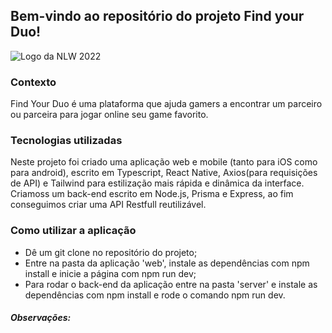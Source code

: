 ## **Bem-vindo ao repositório do projeto Find your Duo!**

![Logo da NLW 2022](nwl.png)

### Contexto
Find Your Duo é uma plataforma que ajuda gamers a encontrar um parceiro ou parceira para jogar online seu game favorito.

### Tecnologias utilizadas
Neste projeto foi criado uma aplicação web e mobile (tanto para iOS como para android), escrito em Typescript, React Native, Axios(para requisições de API) e Tailwind para estilização mais rápida e dinâmica da interface. Criamoss um back-end escrito em Node.js, Prisma e Express, ao fim conseguimos criar uma API Restfull reutilizável.

### Como utilizar a aplicação
- Dê um git clone no repositório do projeto;
- Entre na pasta da aplicação 'web', instale as dependências com npm install e inicie a página com npm run dev;
- Para rodar o back-end da aplicação entre na pasta 'server' e instale as dependências com npm install e rode o comando npm run dev.

##### Observações:
